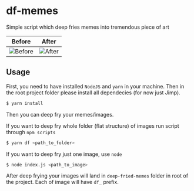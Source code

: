 # df-memes
Simple script which deep fries memes into tremendous piece of art

| Before | After |
|--------|-------|
| ![Before](https://user-images.githubusercontent.com/57900160/192134424-5baa009f-4a1f-47c5-85db-1be78ec9a414.jpg) | ![After](https://user-images.githubusercontent.com/57900160/192134438-35136b1d-ee3c-4902-a5e1-329e75d616d9.jpg) |



## Usage

First, you need to have installed `NodeJS` and `yarn` in your machine. Then in the root project folder please install all dependecies (for now just Jimp).

```sh
$ yarn install
```

Then you can deep fry your memes/images.

If you want to deep fry whole folder (flat structure) of images run script through `npm scripts`

```sh
$ yarn df <path_to_folder>
```

If you want to deep fry just one image, use `node`

```sh
$ node index.js <path_to_image>
```

After deep frying your images will land in `deep-fried-memes` folder in root of the project. Each of image will have `df_` prefix.

